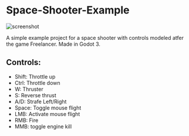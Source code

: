 # Space-Shooter-Example

![screenshot](https://github.com/Sockstah/Space-Shooter-Example/master/screenshot.png)

A simple example project for a space shooter with controls modeled atfer the game Freelancer. Made in Godot 3.

## Controls:
- Shift: Throttle up
- Ctrl: Throttle down
- W: Thruster
- S: Reverse thrust
- A/D: Strafe Left/Right
- Space: Toggle mouse flight
- LMB: Activate mouse flight
- RMB: Fire
- MMB: toggle engine kill
